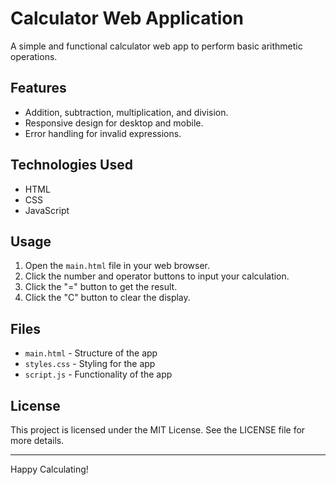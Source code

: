 # Calculator Web Application

A simple and functional calculator web app to perform basic arithmetic operations.

## Features

- Addition, subtraction, multiplication, and division.
- Responsive design for desktop and mobile.
- Error handling for invalid expressions.

## Technologies Used

- HTML
- CSS
- JavaScript

## Usage

1. Open the `main.html` file in your web browser.
2. Click the number and operator buttons to input your calculation.
3. Click the "=" button to get the result.
4. Click the "C" button to clear the display.

## Files

- `main.html` - Structure of the app
- `styles.css` - Styling for the app
- `script.js` - Functionality of the app

## License

This project is licensed under the MIT License. See the LICENSE file for more details.

---

Happy Calculating!


